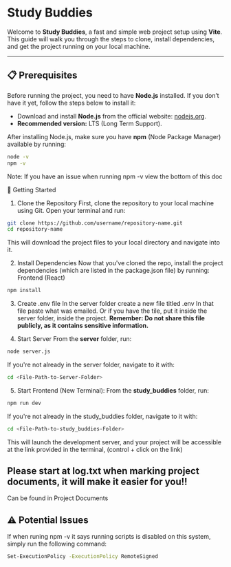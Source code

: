 # Study Buddies 

Welcome to **Study Buddies**, a fast and simple web project setup using **Vite**. This guide will walk you through the steps to clone, install dependencies, and get the project running on your local machine.

---
## 📋 Prerequisites

Before running the project, you need to have **Node.js** installed. If you don’t have it yet, follow the steps below to install it:

- Download and install **Node.js** from the official website: [nodejs.org](https://nodejs.org/en/download).
- **Recommended version:** LTS (Long Term Support).

After installing Node.js, make sure you have **npm** (Node Package Manager) available by running:

```bash
node -v
npm -v
```

Note: If you have an issue when running npm -v view the bottom of this doc 

🚀 Getting Started
1. Clone the Repository
First, clone the repository to your local machine using Git. Open your terminal and run:
```bash
git clone https://github.com/username/repository-name.git
cd repository-name
```
This will download the project files to your local directory and navigate into it.


2. Install Dependencies
Now that you've cloned the repo, install the project dependencies (which are listed in the package.json file) by running:
Frontend (React)
```bash
npm install
```

3. Create .env file
In the server folder create a new file titled .env
In that file paste what was emailed.
Or if you have the tile, put it inside the server folder, inside the project.
**Remember: Do not share this file publicly, as it contains sensitive information.**

5. Start Server
From the **server** folder, run:

```bash
node server.js
```
If you're not already in the server folder, navigate to it with:

```bash
cd <File-Path-to-Server-Folder>
```

5. Start Frontend (New Terminal):
From the **study_buddies** folder, run:

```bash
npm run dev
```

If you're not already in the study_buddies folder, navigate to it with:

```bash
cd <File-Path-to-study_buddies-Folder>
```

This will launch the development server, and your project will be accessible at the link provided in the terminal, (control + click on the link)

## Please start at log.txt when marking project documents, it will make it easier for you!! 
Can be found in Project Documents


## ⚠️ Potential Issues

If when runing npm -v it says running scripts is disabled on this system, simply run the following command:

```bash
Set-ExecutionPolicy -ExecutionPolicy RemoteSigned
```

